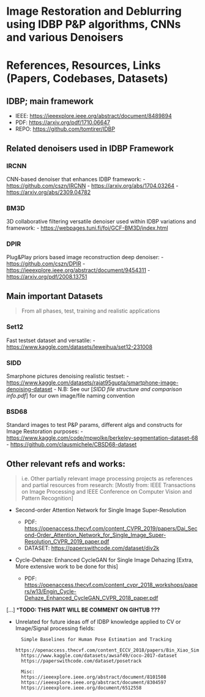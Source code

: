 # Image Restoration and Deblurring using IDBP P&P algorithms, CNNs and various Denoisers

# References, Resources, Links (Papers, Codebases, Datasets)


## IDBP; main framework 
- IEEE: https://ieeexplore.ieee.org/abstract/document/8489894
- PDF: https://arxiv.org/pdf/1710.06647
- REPO: https://github.com/tomtirer/IDBP
## Related denoisers used in IDBP Framework
### IRCNN
CNN-based denoiser that enhances IDBP framework: 
	- https://github.com/cszn/IRCNN
	- https://arxiv.org/abs/1704.03264
	- https://arxiv.org/abs/2309.04782
### BM3D
3D collaborative filtering versatile denoiser used within IDBP variations and framework: 
	- https://webpages.tuni.fi/foi/GCF-BM3D/index.html
### DPIR
Plug&Play priors based image reconstruction deep denoiser:
	- https://github.com/cszn/DPIR
	- https://ieeexplore.ieee.org/abstract/document/9454311
	- https://arxiv.org/pdf/2008.13751
## Main important Datasets
> From all phases, test, training and realistic applications
### Set12
Fast testset dataset and versatile:
	- https://www.kaggle.com/datasets/leweihua/set12-231008
### SIDD
Smarphone pictures denoising realistic testset:
	- https://www.kaggle.com/datasets/rajat95gupta/smartphone-image-denoising-dataset
	- N.B: See our [*SIDD file structure and comparison info.pdf*] for our own image/file naming convention
### BSD68
Standard images to test P&P params, different algs and constructs for Image Restoration purposes:
	- https://www.kaggle.com/code/mpwolke/berkeley-segmentation-dataset-68
	- https://github.com/clausmichele/CBSD68-dataset


## Other relevant refs and works: 
> i.e. Other partially relevant image processing projects as references and partial resources from research:
> [Mostly from: IEEE Transactions on Image Processing and IEEE Conference on Computer Vision and Pattern Recognition]

- Second-order Attention Network for Single Image Super-Resolution
	- PDF: https://openaccess.thecvf.com/content_CVPR_2019/papers/Dai_Second-Order_Attention_Network_for_Single_Image_Super-Resolution_CVPR_2019_paper.pdf
	- DATASET: https://paperswithcode.com/dataset/div2k


- Cycle-Dehaze: Enhanced CycleGAN for Single Image Dehazing [Extra, More extensive work to be done for this]
	- PDF: https://openaccess.thecvf.com/content_cvpr_2018_workshops/papers/w13/Engin_Cycle-Dehaze_Enhanced_CycleGAN_CVPR_2018_paper.pdf


[...]
	*****TODO: THIS PART WILL BE COMMENT ON GIHTUB ???****

- Unrelated for future ideas off of IDBP knowledge applied to CV or Image/Signal processing fields:

		Simple Baselines for Human Pose Estimation and Tracking
		https://openaccess.thecvf.com/content_ECCV_2018/papers/Bin_Xiao_Simple_Baselines_for_ECCV_2018_paper.pdf
		https://www.kaggle.com/datasets/awsaf49/coco-2017-dataset
		https://paperswithcode.com/dataset/posetrack

		Misc:
		https://ieeexplore.ieee.org/abstract/document/8101508
		https://ieeexplore.ieee.org/abstract/document/8304597
		https://ieeexplore.ieee.org/document/6512558


